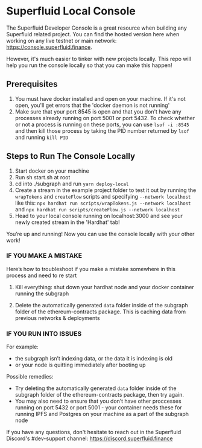 # Superfluid Local Console

The Superfluid Developer Console is a great resource when building any Superfluid related project. You can find the hosted version here when working on any live testnet or main network: https://console.superfluid.finance.

However, it's much easier to tinker with new projects locally. This repo will help you run the console locally so that you can make this happen!

## Prerequisites
1. You must have docker installed and open on your machine. If it's not open, you'll get errors that the 'docker daemon is not running'
2. Make sure that your port 8545 is open and that you don't have any processes already running on port 5001 or port 5432. To check whether or not a process is running on these ports, you can use `lsof -i :8545` and then kill those process by taking the PID number returned by `lsof` and running `kill PID`

## Steps to Run The Console Locally

1. Start docker on your machine
2. Run sh start.sh at root
3. cd into ./subgraph and run `yarn deploy-local`
4. Create a stream in the example project folder to test it out by running the `wrapTokens` and `createFlow` scripts and specifying `--network localhost` like this: `npx hardhat run scripts/wrapTokens.js --network localhost` and `npx hardhat run scripts/createFlow.js --network localhost`
5. Head to your local console running on localhost:3000 and see your newly created stream in the 'Hardhat' tab!

You’re up and running! Now you can use the console locally with your other work!

### IF YOU MAKE A MISTAKE

Here’s how to troubleshoot if you make a mistake somewhere in this process and need to re start

1) Kill everything: shut down your hardhat node and your docker container running the subgraph

2) Delete the automatically generated `data` folder inside of the subgraph folder of the ethereum-contracts package. This is caching data from previous networks & deployments

### IF YOU RUN INTO ISSUES

For example:
- the subgraph isn’t indexing data, or the data it is indexing is old
- or your node is quitting immediately after booting up

Possible remedies: 
- Try deleting the automatically generated `data` folder inside of the subgraph folder of the ethereum-contracts package, then try again.
- You may also need to ensure that you don’t have other proccesses running on port 5432 or port 5001 - your container needs these for running IPFS and Postgres on your machine as a part of the subgraph node

If you have any questions, don't hesitate to reach out in the Superfluid Discord's #dev-support channel: https://discord.superfluid.finance
